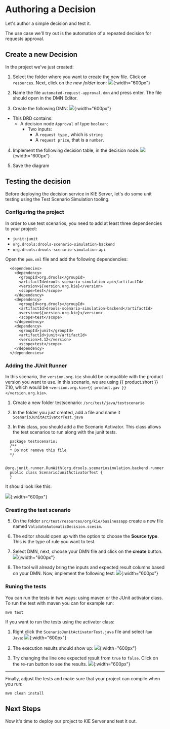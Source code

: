 # Authoring a Decision

Let's author a simple decision and test it.

The use case we'll try out is the automation of a repeated decision for requests approval.

## Create a new Decision

In the project we've just created:

1. Select the folder where you want to create the new file. Click on `resources`. Next, click on the *new folder* icon:
  ![](../99_images/business_automation/tools/vscode-new-file.png){:width="600px"}

2. Name the file `automated-request-approval.dmn` and press enter. The file should open in the DMN Editor.

3. Create the following DMN:
  ![](../99_images/business_automation/tools/dmn-drd.png){:width="600px"}
  
  * This DRD contains:
    * A decision node `Approval` of type `boolean`;
      * Two inputs:
        * A `request type` , which is `string`
        * A `request price`, that is a `number`.

4. Implement the following decision table, in the decision node:
  ![](../99_images/business_automation/tools/dmn-dt.png){:width="600px"}

5. Save the diagram

## Testing the decision

Before deploying the decision service in KIE Server, let's do some unit testing using the Test Scenario Simulation tooling. 

### Configuring the project

In order to use test scenarios, you need to add at least three dependencies to your project:

  * `junit:junit`
  * `org.drools:drools-scenario-simulation-backend`
  * `org.drools:drools-scenario-simulation-api`

Open the `pom.xml` file and add the following dependencies:

~~~
  <dependencies>
    <dependency>
      <groupId>org.drools</groupId>
      <artifactId>drools-scenario-simulation-api</artifactId>
      <version>${version.org.kie}</version>
      <scope>test</scope>
    </dependency>
    <dependency>
      <groupId>org.drools</groupId>
      <artifactId>drools-scenario-simulation-backend</artifactId>
      <version>${version.org.kie}</version>
      <scope>test</scope>
    </dependency>
    <dependency>
      <groupId>junit</groupId>
      <artifactId>junit</artifactId>
      <version>4.12</version>
      <scope>test</scope>
    </dependency>    
  </dependencies>
~~~

### Adding the JUnit Runner

In this scenario, the `version.org.kie` should be compatible with the product version you want to use. In this scenario, we are using {{ product.short }} 7.10, which would be `<version.org.kie>{{ product.gav }}</version.org.kie>`.

1. Create a new folder testscenario: `/src/test/java/testscenario`

2. In the folder you just created, add a file and name it `ScenarioJunitActivatorTest.java`

3. In this class, you should add a the Scenario Activator. This class allows the test scenarios to run along with the junit tests. 

~~~
  package testscenario;
  /**
  * Do not remove this file
  */

  @org.junit.runner.RunWith(org.drools.scenariosimulation.backend.runner.ScenarioJunitActivator.class)
  public class ScenarioJunitActivatorTest {
  }
~~~

It should look like this:

  ![](../99_images/business_automation/tools/junitactivator.png){:width="600px"}

### Creating the test scenario

5. On the folder `src/test/resources/org/kie/businessapp` create a new file named `ValidateAutomaticDecision.scesim`. 

6. The editor should open up with the option to choose the **Source type**. This is the type of rule you want to test. 
7. Select DMN, next, choose your DMN file and click on the **create** button.
  ![](../99_images/business_automation/tools/scesim-create.png){:width="600px"}

8. The tool will already bring the inputs and expected result columns based on your DMN. Now, implement the following test:
  ![](../99_images/business_automation/tools/scesim-table.png){:width="600px"}

### Runing the tests

You can run the tests in two ways: using maven or the JUnit activator class. To run the test with maven you can for example run:

~~~
mvn test
~~~

If you want to run the tests using the activator class:

1. Right click the `ScenarioJunitActivatorTest.java` file and select `Run Java`:
  ![](../99_images/business_automation/tools/scesim-run.png){:width="600px"}

2. The execution results should show up:
  ![](../99_images/business_automation/tools/scesim-run-pass.png){:width="600px"}

3. Try changing the line one expected result from `true` to `false`. Click on the re-run button to see the results.
  ![](../99_images/business_automation/tools/scesim-run-fail.png){:width="600px"}

----------

Finally, adjust the tests and make sure that your project can compile when you run:

~~~
mvn clean install
~~~

## Next Steps

Now it's time to deploy our project to KIE Server and test it out.

